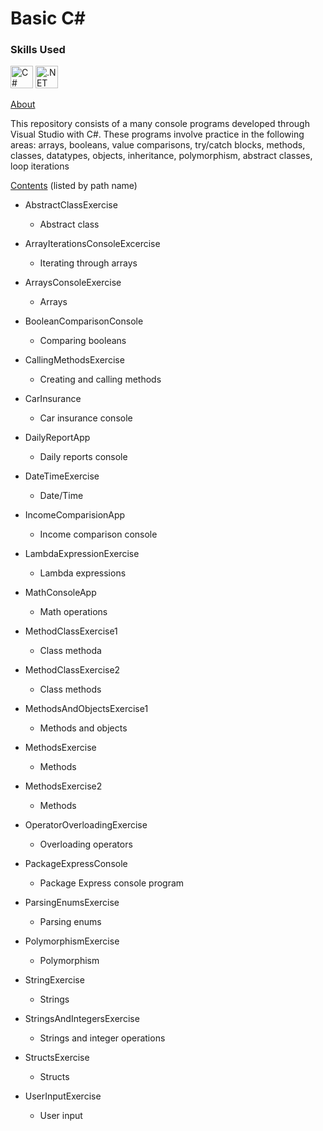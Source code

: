 # Basic C#

### Skills Used

<p align="left">

<a href="https://docs.microsoft.com/en-us/dotnet/csharp/" target="_blank" rel="noreferrer"><img src="https://raw.githubusercontent.com/danielcranney/readme-generator/main/public/icons/skills/csharp-colored.svg" width="36" height="36" alt="C#" /></a>
<a href="https://dotnet.microsoft.com/en-us/" target="_blank" rel="noreferrer"><img src="https://raw.githubusercontent.com/danielcranney/readme-generator/main/public/icons/skills/dot-net-colored.svg" width="36" height="36" alt=".NET" /></a>

</p>

<ins>About</ins>

This repository consists of a many console programs developed through Visual Studio with C#. These programs involve practice in the following areas: arrays, booleans, value comparisons, try/catch blocks, methods, classes, datatypes, objects, inheritance, polymorphism, abstract classes, loop iterations


<ins>Contents</ins> (listed by path name)

- AbstractClassExercise
   - Abstract class 
 
- ArrayIterationsConsoleExcercise
   - Iterating through arrays
 
- ArraysConsoleExercise
   -  Arrays
 
- BooleanComparisonConsole
   - Comparing booleans
 
- CallingMethodsExercise
   - Creating and calling methods 

- CarInsurance
   - Car insurance console
 
- DailyReportApp
   - Daily reports console
 
- DateTimeExercise
   - Date/Time 
 
- IncomeComparisionApp
   - Income comparison console 
 
- LambdaExpressionExercise
   - Lambda expressions
 
- MathConsoleApp
   - Math operations
 
- MethodClassExercise1
   - Class methoda
 
- MethodClassExercise2
   - Class methods
 
- MethodsAndObjectsExercise1
   - Methods and objects
 
- MethodsExercise
   - Methods
 
- MethodsExercise2
   - Methods
  
- OperatorOverloadingExercise
   - Overloading operators
 
- PackageExpressConsole
   - Package Express console program
 
- ParsingEnumsExercise
   - Parsing enums
 
- PolymorphismExercise
   - Polymorphism
 
- StringExercise
   - Strings
 
- StringsAndIntegersExercise
   - Strings and integer operations
 
- StructsExercise
   - Structs
 
- UserInputExercise
   - User input
